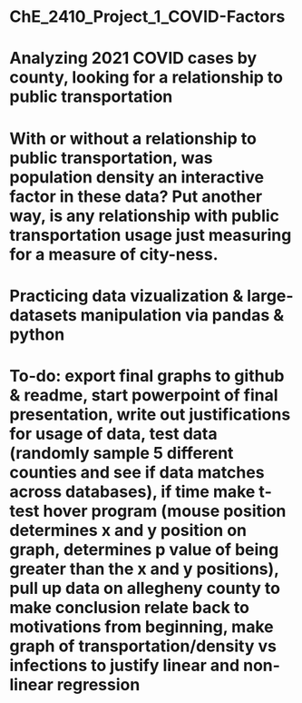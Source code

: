 # ChE_2410_Project_1_COVID-Factors
# Analyzing 2021 COVID cases by county, looking for a relationship to public transportation
# With or without a relationship to public transportation, was population density an interactive factor in these data? Put another way, is any relationship with public transportation usage just measuring for a measure of city-ness.
# Practicing data vizualization & large-datasets manipulation via pandas & python
# To-do: export final graphs to github & readme, start powerpoint of final presentation, write out justifications for usage of data, test data (randomly sample 5 different counties and see if data matches across databases), if time make t-test hover program (mouse position determines x and y position on graph, determines p value of being greater than the x and y positions), pull up data on allegheny county to make conclusion relate back to motivations from beginning, make graph of transportation/density vs infections to justify linear and non-linear regression
